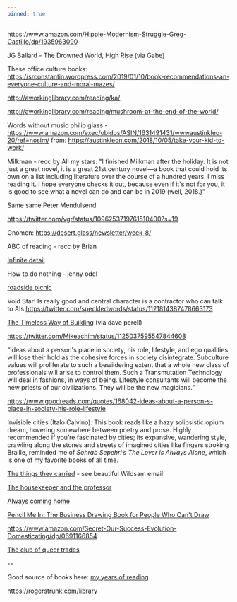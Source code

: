 ```yaml
---
pinned: true
---
```


https://www.amazon.com/Hippie-Modernism-Struggle-Greg-Castillo/dp/1935963090

JG Ballard - The Drowned World, High Rise (via Gabe)

These office culture books:
https://srconstantin.wordpress.com/2019/01/10/book-recommendations-an-everyone-culture-and-moral-mazes/

http://aworkinglibrary.com/reading/ka/

http://aworkinglibrary.com/reading/mushroom-at-the-end-of-the-world/

Words without music philip glass - https://www.amazon.com/exec/obidos/ASIN/1631491431/wwwaustinkleo-20/ref=nosim/ from:
https://austinkleon.com/2018/10/05/take-your-kid-to-work/

Milkman - recc by All my stars: "I finished Milkman after the holiday. It is not just a great novel, it is a great 21st century novel—a book that could hold its own on a list including literature over the course of a hundred years. I miss reading it. I hope everyone checks it out, because even if it's not for you, it is good to see what a novel can do and can be in 2019 (well, 2018.)"

Same same Peter Mendulsend

https://twitter.com/vgr/status/1096253719761510400?s=19

Gnomon: https://desert.glass/newsletter/week-8/

ABC of reading - recc by Brian

[Infinite detail](https://boingboing.net/2019/03/04/gnu-slash-apocalypse.html)

How to do nothing - jenny odel

[roadside picnic](https://robinrendle.com/notes/roadside-picnic/)


Void Star! Is really good and central character is a contractor who can talk to AIs
<https://twitter.com/speckledwords/status/1121814387478663173>

[The Timeless Way of Building](https://www.amazon.com/Timeless-Way-Building-Christopher-Alexander/dp/0195024028/ref=as_li_ss_tl?ie=UTF8&linkCode=sl1&tag=nort0ff-20&linkId=73e082883c328d2dc46f57faaf7b9fb8&language=en_US) (via dave perell)

https://twitter.com/Mikeachim/status/1125037595547844608

“Ideas about a person's place in society, his role, lifestyle, and ego qualities will lose their hold as the cohesive forces in society disintegrate. Subculture values will proliferate to such a bewildering extent that a whole new class of professionals will arise to control them. Such a Transmutation Technology will deal in fashions, in ways of being. Lifestyle consultants will become the new priests of our civilizations. They will be the new magicians.”

<https://www.goodreads.com/quotes/168042-ideas-about-a-person-s-place-in-society-his-role-lifestyle>

Invisible cities (Italo Calvino): This book reads like a hazy solipsistic opium dream, hovering somewhere between poetry and prose. Highly recommended if you’re fascinated by cities; its expansive, wandering style, crawling along the stones and streets of imagined cities like fingers stroking Braille, reminded me of *Sohrab Sepehri’s The Lover is Always Alone*, which is one of my favorite books of all time.

[The things they carried](https://www.amazon.com/dp/B002TWIVNA/ref=dp-kindle-redirect?_encoding=UTF8&btkr=1) - see beautiful Wildsam email

[The housekeeper and the professor](https://www.amazon.com/dp/0312427808/ref=cm_sw_r_cp_apa_i_PW50CbBR90GGQ)

[Always coming home](https://www.amazon.com/gp/product/1598536036/ref=dbs_a_def_rwt_hsch_vapi_thcv_p1_i5?utm_source=ayjay&utm_medium=email)

[Pencil Me In: The Business Drawing Book for People Who Can't Draw](https://www.amazon.com/Pencil-Me-Business-Drawing-People/dp/0996006036/ref=as_li_ss_tl?ie=UTF8&qid=1506525482&sr=8-1&keywords=Pencil+Me+In&linkCode=sl1&tag=eleganthack&linkId=91875759326d29c1e42fa49604657967)

<https://www.amazon.com/Secret-Our-Success-Evolution-Domesticating/dp/0691166854>

[The club of queer trades](https://www.gutenberg.org/ebooks/1696)

--

Good source of books here: [my years of reading](https://austinkleon.com/category/my-reading-years/)

<https://rogerstrunk.com/library>

